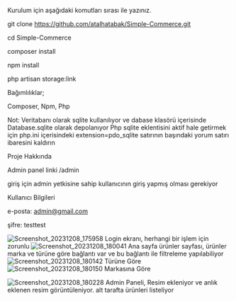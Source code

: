 Kurulum için aşağıdaki komutları sırası ile yazınız.

git clone https://github.com/atalhatabak/Simple-Commerce.git

cd Simple-Commerce

composer install

npm install

php artisan storage:link 

Bağımlılıklar;

Composer, Npm, Php

Not: Veritabanı olarak sqlite kullanılıyor ve dabase klasörü içerisinde Database.sqlite olarak depolanıyor
Php sqlite eklentisini aktif hale getirmek için php.ini içerisindeki 
extension=pdo_sqlite 
satırının başındaki yorum satırı ibaresini kaldırın

Proje Hakkında

Admin panel linki /admin

giriş için admin yetkisine sahip kullanıcının giriş yapmış olması gerekiyor

Kullanıcı Bilgileri

e-posta: admin@gmail.com

şifre: testtest


![Screenshot_20231208_175958](https://github.com/atalhatabak/Simple-Commerce/assets/56918326/636f936d-6ae7-4436-82a6-b5c7d14101aa)
Login ekranı, herhangi bir işlem için zorunlu
![Screenshot_20231208_180041](https://github.com/atalhatabak/Simple-Commerce/assets/56918326/13e48c7b-0a56-4287-a9c6-73bf1716cbd6)
Ana sayfa ürünler sayfası, ürünler marka ve türüne göre bağlantı var ve bu bağlantı ile filtreleme yapılabiliyor
![Screenshot_20231208_180142](https://github.com/atalhatabak/Simple-Commerce/assets/56918326/8c75e1d1-8b95-4abc-a623-4dce3ada278c)
Türüne Göre
![Screenshot_20231208_180150](https://github.com/atalhatabak/Simple-Commerce/assets/56918326/49aa260c-153e-40b4-90b0-a3796f68cdd4)
Markasına Göre

![Screenshot_20231208_180228](https://github.com/atalhatabak/Simple-Commerce/assets/56918326/56403f21-a40c-4cd5-abd4-1270de555ae3)
Admin Paneli, Resim ekleniyor ve anlık eklenen resim görüntüleniyor. alt tarafta ürünleri listeliyor 









